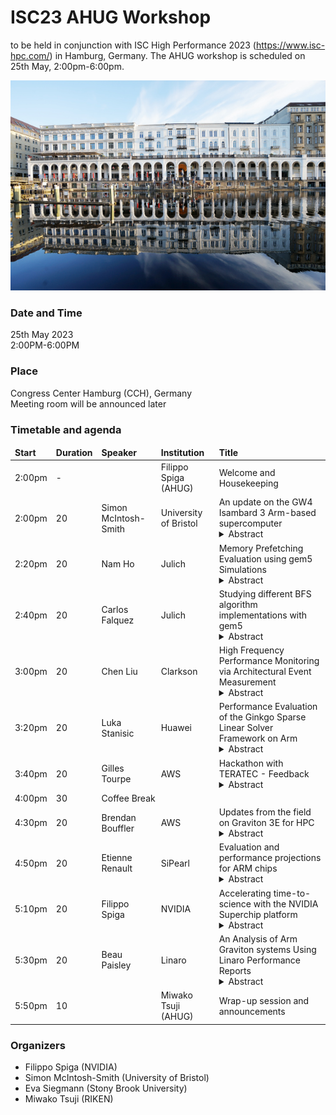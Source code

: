 # ISC23 AHUG Workshop 

to be held in conjunction with ISC High Performance 2023 (https://www.isc-hpc.com/) in Hamburg, Germany. The AHUG workshop is scheduled on 25th May, 2:00pm-6:00pm. 

![Alt text](hamburg1.JPG "Optional title")

### Date and Time
25th May 2023<br>
2:00PM-6:00PM


### Place
Congress Center Hamburg (CCH), Germany<br>
Meeting room will be announced later

### Timetable and agenda 

<table>
<thead>
<td><b>Start</b></td>
<td><b>Duration</b></td>
<td><b>Speaker</b></td>
<td><b>Institution</b></td>
<td><b>Title</b></td>
</thead>
<tbody>
<tr>
<td> 2:00pm</td>
<td> -</td>
<td> </td>
<td> Filippo Spiga (AHUG) </td>
<td> Welcome and Housekeeping </td>
</tr>

<tr>
<td> 2:00pm</td>
<td> 20</td>
<td> Simon McIntosh-Smith</td>
<td> University of Bristol	</td>
<td> An update on the GW4 Isambard 3 Arm-based supercomputer
<details>
  <summary>
    Abstract
  </summary>
  <details-menu>
  The GW4 Isambard supercomputer was the first production Arm-based system when it went live in the spring of 2018. Having already gone through two generations of Arm technology, Isambard 3, due to launch at the end of 2023, will be based on NVIDIA's new Grace CPUs. Isambard 3 will deliver 5-6 times the performance of Isambard 2, while using only 20% more power. In this talk we will describe the new system, as well as giving an update on the progress of Isambard's multi-year mission to port and optimise codes to the Arm architecture.
  </details-menu>
</details>

</td>
</tr>

<tr>
<td> 2:20pm</td>
<td> 20</td>
<td> Nam Ho</td>	
<td> Julich	</td>
<td> Memory Prefetching Evaluation using gem5 Simulations
<details>
  <summary>
    Abstract
  </summary>
  <details-menu>
　Significantly increased memory bandwidth is increasingly difficult to exploit in standard multicore CPU architectures. Memory prefetchers play an important role in hiding memory access latencies and ensuring sufficiently high memory-level parallelism. In this talk, we report on ongoing efforts for exploring their impact on various HPC benchmarks and mini-apps that implement performance-critical kernels of Lattice Boltzmann Method, finite element, and reverse time migration methods. Using modern Arm core cores we explore the performance impact of different memory prefetchers solutions and configurations that have been implemented in the gem5 simulator.
  </details-menu>
</details>
</td>
</tr>


<tr>
<td> 2:40pm</td>
<td> 20</td>
<td> Carlos Falquez</td>		
<td> Julich</td>
<td> Studying different BFS algorithm implementations with gem5
<details>
  <summary>
    Abstract
  </summary>
  <details-menu>
　To leverage different CPU features, different implementations of the breadth-first search (BFS) algorithm have been proposed. The gem5 simulator provides the opportunity to investigate how these implementations exploit different CPU configurations. For our study, we assume a modern Arm processor core like Neoverse V1 and report on the impact of different SVE pipelines, cache, network-on-chip, and memory configurations.
  </details-menu>
</details>
</td>
</tr>

<tr>
<td> 3:00pm</td>
<td> 20</td>
<td> Chen Liu</td>		
<td> Clarkson</td>
<td> High Frequency Performance Monitoring via Architectural Event Measurement
<details>
  <summary>
    Abstract
  </summary>
  <details-menu>
　Obtaining detailed software execution information via performance monitoring counters is a powerful analysis technique. Performance counters provide an effective method to monitor program behaviors; hence performance bottlenecks due to hardware architecture or software design and implementation can be identified, isolated and improved on. The granularity and overhead of the monitoring mechanism, however, are paramount to proper analysis. Many prior designs have been able to provide performance counter monitoring with inherited drawbacks such as intrusive code changes, a slow timer system, or the need for a kernel patch. In this session, we introduce K-LEB (Kernel - Lineage of Event Behavior), a new monitoring mechanism that can produce precise, non-intrusive, low-overhead, periodic performance counter data, and support ARM processors. In this talk, we will discuss the performance counter profiling tools design choice and implementation and how to utilize the performance monitoring counter for the low-cost software analysis and its applications.
  </details-menu>
</details>
</td>
</tr>

<tr>
<td> 3:20pm</td>
<td> 20</td>
<td> Luka Stanisic</td>		
<td> Huawei</td>
<td> Performance Evaluation of the Ginkgo Sparse Linear Solver Framework on Arm
<details>
  <summary>
    Abstract
  </summary>
  <details-menu>
　The Ginkgo linear algebra library provides a set of preconditioners and iterative solvers for sparse systems. Ginkgo receives attention for supporting accelerators, but also targets CPUs with OpenMP kernels that we focus on. We characterize the behavior of Ginkgo’s benchmarks (SpMV with 5 formats, matrix conversions, 7 solvers, 9 preconditioners) wrt. hot kernels, top-down analysis, roofline model and working set, along with OpenMP imbalance, pragma use and thread placement on one AArch64 Huawei Kunpeng920 system using GNU GCC and 10 matrices from SuiteSparse. Selected results are complemented with evaluations on AWS Graviton3, 3rd-gen Intel Xeon and AMD EPYC. We offer guidance for optimizing the OpenMP executor by identifying tuning opportunities and pitfalls. The solvers are in the memory-bound region of the roofline model with arithmetic intensity from 0.1 to 3, leading to a FLOPS efficiency below 1%. Scalability is limited by OpenMP imbalance of up to 43% for selected usecases.cThe Ginkgo linear algebra library provides a set of preconditioners and iterative solvers for sparse systems. Ginkgo receives attention for supporting accelerators, but also targets CPUs with OpenMP kernels that we focus on. We characterize the behavior of Ginkgo’s benchmarks (SpMV with 5 formats, matrix conversions, 7 solvers, 9 preconditioners) wrt. hot kernels, top-down analysis, roofline model and working set, along with OpenMP imbalance, pragma use and thread placement on one AArch64 Huawei Kunpeng920 system using GNU GCC and 10 matrices from SuiteSparse. Selected results are complemented with evaluations on AWS Graviton3, 3rd-gen Intel Xeon and AMD EPYC. We offer guidance for optimizing the OpenMP executor by identifying tuning opportunities and pitfalls. The solvers are in the memory-bound region of the roofline model with arithmetic intensity from 0.1 to 3, leading to a FLOPS efficiency below 1%. Scalability is limited by OpenMP imbalance of up to 43% for selected usecases.
  </details-menu>
</details>
</td>
</tr>

<tr>
<td> 3:40pm</td>
<td> 20</td>
<td>Gilles Tourpe </td>		
<td> AWS</td>
<td> Hackathon with TERATEC - Feedback
<details>
  <summary>
    Abstract
  </summary>
  <details-menu>
　AWS, ARM, UCit and TERATEC organized a Hackathon for HPC masters universities. 10 teams competed on porting a stencil code (contributed by CGG) and code_saturne (contributed by EDF R&D) on AWS graviton3 instances. The talk proposal is to report on the learnings. This talk will be supported by AWS and ARM.
  </details-menu>
</details>
</td>
</tr>

<tr>
<td> 4:00pm</td>
<td> 30</td>
<td colspan=4> Coffee Break</td>
</tr>

<tr>
<td> 4:30pm</td>
<td> 20</td>
<td> Brendan Bouffler</td>
<td> AWS</td>
<td> Updates from the field on Graviton 3E for HPC
<details>
  <summary>
    Abstract
  </summary>
  <details-menu>
　Graviton 3E was engineered specifically for HPC customers and we've also launched an Hpc7g instance family, based on this processor, coupled with 200 Gb/s of Elastic Fabric Adapter. We'll explain how this works, how to get access to these using HPC tooling, and show the performance results we're seeing - contributed by customers.
  </details-menu>
</details>
</td>
</tr>


<tr>
<td> 4:50pm</td>
<td> 20</td>
<td> Etienne Renault</td>		
<td> SiPearl</td>
<td> Evaluation and performance projections for ARM chips
<details>
  <summary>
    Abstract
  </summary>
  <details-menu>
　The variety of ARM chips (and SOC) that are used in the HPC realm make it difficult to anticipate performances on other ARM based architectures. This talk compares the relatives performances of ARM chips on different HPC benchmarks and shows some strategies to anticipate results with a variety of different configurations.
  </details-menu>
</details>
</td>
</tr>


<tr>
<td> 5:10pm</td>
<td> 20</td>
<td> Filippo Spiga</td>		
<td> NVIDIA</td>
<td>Accelerating time-to-science with the NVIDIA Superchip platform 
<details>
  <summary>
    Abstract
  </summary>
  <details-menu>
The present talk will highlight how the NVIDIA Superchip platform (Grace Superchip and Grace Hopper Superchip), enabled by Arm Neoverse IP, is enabling HPC users and developers to achieve a better time-to-solution and energy-to-solution in their scientific workflows. Performance numbers will be disclosed and discussed, as well as the latest updates on the product go-to-market options.
  </details-menu>
</details>
</td>
</tr>


<tr>
<td> 5:30pm</td>
<td> 20</td>
<td> Beau Paisley</td>		
<td> Linaro</td>
<td> An Analysis of Arm Graviton systems Using Linaro Performance Reports
<details>
  <summary>
    Abstract
  </summary>
  <details-menu>
　In this presentation we will give an overview of Linaro Performance Reports, an application profiler for HPC applications.  We will use the tool to create a case study for analyzing various configurations of the WRF weather code on various configurations of AWS Graviton systems. 
  </details-menu>
</details>
</td>
</tr>

<tr>
<td> 5:50pm</td>
<td> 10</td>
<td> </td>
<td> Miwako Tsuji (AHUG) </td>
<td> Wrap-up session and announcements </td>
</tr>


</tbody>
</table>


### Organizers
- Filippo Spiga (NVIDIA) 
- Simon McIntosh-Smith (University of Bristol)
- Eva Siegmann (Stony Brook University)
- Miwako Tsuji (RIKEN)

